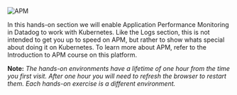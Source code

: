 ![APM](/technovangelist/scenarios/k8s4-apm/assets/apm.png)

In this hands-on section we will enable Application Performance Monitoring in Datadog to work with Kubernetes. Like the Logs section, this is not intended to get you up to speed on APM, but rather to show whats special about doing it on Kubernetes. To learn more about APM, refer to the Introduction to APM course on this platform. 

**Note:** *The hands-on environments have a lifetime of one hour from the time you first visit. After one hour you will need to refresh the browser to restart them. Each hands-on exercise is a different environment.*